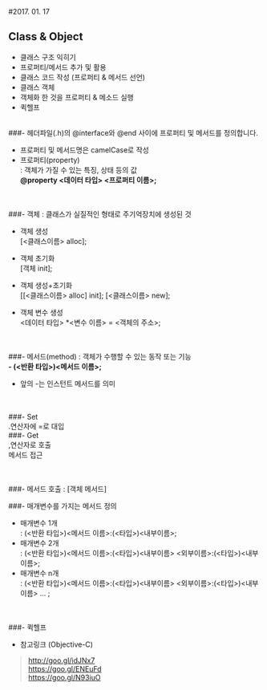#2017. 01. 17
## Class & Object

- 클래스 구조 익히기<br>
- 프로퍼티/메서드 추가 및 활용<br>
- 클래스 코드 작성 (프로퍼티 & 메서드 선언)<br>
- 클래스 객체
- 객체화 한 것을 프로퍼티 & 메소드 실행
- 퀵헬프<br><br>


###- 헤더파일(.h)의 @interface와 @end 사이에 프로퍼티 및 메서드를 정의합니다.<br>
 - 프로퍼티 및 메서드명은 camelCase로 작성<br>
 - 프로퍼티(property)<br> : 객체가 가질 수 있는 특징, 상태 등의 값<br> **@property <데이터 타입> <프로퍼티 이름>;**
 
<br><br>
###- 객체 : 클래스가 실질적인 형태로 주기억장치에 생성된 것<br>
- 객체 생성<br>
[<클래스이름> alloc];

- 객체 초기화<br>
[객체 init];

- 객체 생성+초기화<br>
[[<클래스이름> alloc] init]; [<클래스이름> new];

- 객체 변수 생성<br>
<데이터 타입> *<변수 이름> = <객체의 주소>;

<br><br>
###- 메서드(method) : 객체가 수행할 수 있는 동작 또는 기능<br>
**- (<반환 타입>)<메서드 이름>;**

* 앞의 -는 인스턴트 메서드를 의미

<br><br>
###- Set<br>
.연산자에 =로 대입<br>
###- Get<br>
,연산자로 호출<br>
메서드 접근

<br><br>
###- 메서드 호출 : [객체 메서드]


###- 매개변수를 가지는 메서드 정의

- 매개변수 1개<br>
: (<반환 타입>)<메서드 이름>:(<타입>)<내부이름>;<br>
- 매개변수 2개<br>
: (<반환 타입>)<메서드 이름>:(<타입>)<내부이름> <외부이름>:(<타입>)<내부이름>;<br>
- 매개변수 n개<br>
: (<반환 타입>)<메서드 이름>:(<타입>)<내부이름> <외부이름>:(<타입>)<내부이름> ... ;

<br><br>
###- 퀵헬프
- 참고링크 (Objective-C)<br>
> <http://goo.gl/idJNx7><br>
> <https://goo.gl/ENEuFd><br>
> <https://goo.gl/N93iuO><br>